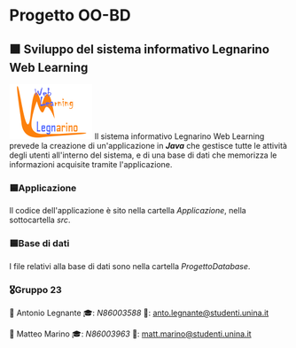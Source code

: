 # Progetto OO-BD 
## :orange_square: Sviluppo del sistema informativo Legnarino Web Learning
![Legnarino Web Learning App](https://github.com/Mathieus99/Progetto_OO_BD/blob/main/Applicazione/src/Immagini/ProvaLogo4.png) Il sistema informativo Legnarino Web Learning prevede la creazione di un'applicazione in **_Java_** che gestisce tutte le attività degli utenti all'interno del sistema, e di una base di dati che memorizza le informazioni acquisite tramite l'applicazione.
### :blue_square:Applicazione
Il codice dell'applicazione è sito nella cartella _Applicazione_, nella sottocartella _src_.
### :blue_square:Base di dati
I file relativi alla base di dati sono nella cartella _ProgettoDatabase_.

### :medal_military:Gruppo 23
📕 Antonio Legnante 🎓: _N86003588_ 📧: anto.legnante@studenti.unina.it

📘 Matteo Marino 🎓: _N86003963_ 📧: matt.marino@studenti.unina.it
